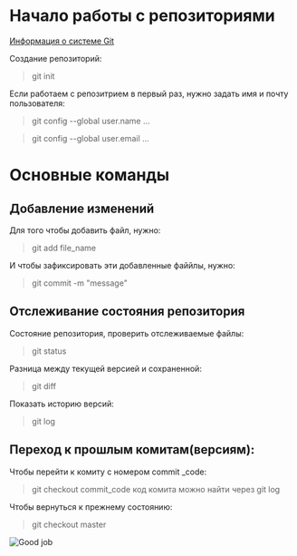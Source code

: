 # Начало работы с репозиториями

[Информация о системе Git](https://ru.wikipedia.org/wiki/Git)

Создание репозиторий:

>git init

Если работаем с репозитрием в первый раз, нужно задать имя и почту пользователя:

> git config --global user.name ...

> git config --global user.email ...

# Основные команды

## Добавление изменений

Для того чтобы добавить файл, нужно:

> git add file_name

И чтобы зафиксировать эти добавленные файйлы, нужно:

> git commit -m "message"

## Отслеживание состояния репозитория

Состояние репозитория, проверить отслеживаемые файлы:

> git status

Разница между текущей версией и сохраненной:

> git diff

Показать историю версий:

> git log

## Переход к прошлым комитам(версиям):

Чтобы перейти к комиту с номером commit _code:

> git checkout commit_code
код комита можно найти через git log

Чтобы вернуться к прежнему состоянию:

> git checkout master

![Good job](Gif.gif)
